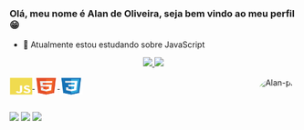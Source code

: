 ### Olá, meu nome é Alan de Oliveira, seja bem vindo ao meu perfil 😁

- 🌱 Atualmente estou estudando sobre JavaScript

<div align="center">
  <a href="https://github.com/ImAlanOliveira">
  <img height="180em" src="https://github-readme-stats.vercel.app/api?username=ImAlanOliveira&show_icons=true&theme=dark&include_all_commits=true&count_private=true"/>
  <img height="180em" src="https://github-readme-stats.vercel.app/api/top-langs/?username=ImAlanOliveira&layout=compact&langs_count=7&theme=dark"/>
</div>
  
  <div style="display: inline_block"><br>
  <img align="center" alt="Alan-Js" height="30" width="40" src="https://raw.githubusercontent.com/devicons/devicon/master/icons/javascript/javascript-plain.svg">
  <img align="center" alt="Alan-HTML" height="30" width="40" src="https://raw.githubusercontent.com/devicons/devicon/master/icons/html5/html5-original.svg">
  <img align="center" alt="Alan-CSS" height="30" width="40" src="https://raw.githubusercontent.com/devicons/devicon/master/icons/css3/css3-original.svg">
    
    
    
    
  <img align="right" alt="Alan-pic" height="150" style="border-radius:50px;" src="https://share-cdn.picrew.me/shareImg/org/202202/338224_kRIK7uky.png">
</div>
  
##
    
  <a href="https://instagram.com/alaannodf" target="_blank"><img src="https://img.shields.io/badge/-Instagram-%23E4405F?style=for-the-badge&logo=instagram&logoColor=white" target="_blank"></a>
  <a href = "mailto:alandeoliveirafreitas@gmail.com"><img src="https://img.shields.io/badge/-Gmail-%23333?style=for-the-badge&logo=gmail&logoColor=white" target="_blank"></a>
  <a href="https://www.linkedin.com/in/alan-de-oliveiraf" target="_blank"><img src="https://img.shields.io/badge/-LinkedIn-%230077B5?style=for-the-badge&logo=linkedin&logoColor=white" target="_blank"></a> 
 
